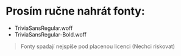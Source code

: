 
# Prosím ručne nahrát fonty:

- TriviaSansRegular.woff
- TriviaSansRegular-Bold.woff

> Fonty spadají nejspíše pod placenou licenci (Nechci riskovat)

